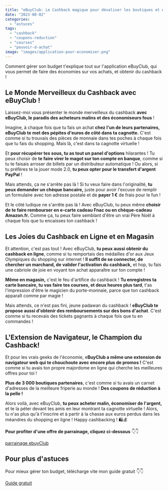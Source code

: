 ```yaml
---
title: "eBuyClub: Le Cashback magique pour dévaliser les boutiques et embellir ta cagnotte !"
date: "2023-08-02"
categories: 
  - "astuces"
tags: 
  - "cashback"
  - "coupons-reduction"
  - "courses"
  - "pouvoir-d-achat"
image: "images/application-pour-economiser.png"
---
```


Comment gérer son budget t'explique tout sur l'application eBuyClub, qui vous permet de faire des économies sur vos achats, et obtenir du cashback !

## Le Monde Merveilleux du Cashback avec eBuyClub !

Laissez-moi vous présenter le monde merveilleux du cashback **avec eBuyClub, le paradis des acheteurs malins et des économiseurs fous** !

Imagine, à chaque fois que tu fais un achat **chez l'un de leurs partenaires, eBuyClub te met des pépites d'euros de côté dans ta cagnotte.** C'est comme si tu trouvais des pièces de monnaie dans tes poches à chaque fois que tu fais du shopping. Mais là, c'est dans ta cagnotte virtuelle !

Et **pour récupérer tes sous, tu as tout un panel d'options** hilarantes ! Tu peux choisir de **te faire virer le magot sur ton compte en banque**, comme si tu te faisais arroser de billets par un distributeur automatique ! Ou alors, si tu préfères te la jouer mode 2.0, **tu peux opter pour le transfert d'argent PayPal** !

Mais attends, ça ne s'arrête pas là ! Si tu veux faire dans l'originalité, **tu peux demander un chèque bancaire,** juste pour avoir l'excuse de remplir un formulaire avec ton adresse postale et de **payer 1 €** de frais pour le fun !

Et le côté ludique ne s'arrête pas là ! Avec eBuyClub, tu peux même **choisir de te faire rembourser en e-carte cadeau Fnac ou en chèque-cadeau Amazon.fr.** Comme ça, tu peux faire semblant d'être un vrai Père Noël à chaque fois que tu encaisses ton cashback !

## Les Joies du Cashback en Ligne et en Magasin

Et attention, c'est pas tout ! Avec eBuyClub, **tu peux aussi obtenir du cashback en ligne**, comme si tu remportais des médailles d'or aux Jeux Olympiques du shopping sur internet ! **Il suffit de se connecter, de chercher un marchand, de valider l'activation du cashback,** et hop, tu fais une cabriole de joie en voyant ton achat apparaître sur ton compte !

**Même en magasin,** c'est le feu d'artifice du cashback ! **Tu enregistres ta carte bancaire, tu vas faire tes courses, et deux heures plus tard**, t'as l'impression d'être le magicien du porte-monnaie, parce que ton cashback apparaît comme par magie !

Mais attends, ce n'est pas fini, jeune padawan du cashback ! **eBuyClub te propose aussi d'obtenir des remboursements sur des bons d'achat**. C'est comme si tu recevais des tickets gagnants à chaque fois que tu en commandes !

## L'Extension de Navigateur, le Champion du Cashback!

Et pour les vrais geeks de l'économie, e**BuyClub a même une extension de navigateur web qui te chouchoute avec encore plus de promos !** C'est comme si tu avais ton propre majordome en ligne qui cherche les meilleures offres pour toi !

**Plus de 3 000 boutiques partenaires**, c'est comme si tu avais un carnet d'adresses de la meilleure friperie au monde ! **Des coupons de réduction à la pelle !**

Alors voilà, avec eBuyClub, **tu peux acheter malin, économiser de l'argent,** et te la péter devant tes amis en leur montrant ta cagnotte virtuelle ! Alors, tu n'as plus qu'à t'inscrire et à partir à la chasse aux euros perdus dans les méandres du shopping en ligne ! Happy cashbacking ! 🛍️💰

**Pour profiter d'une offre de parrainage, cliquez ci-dessous** 👇👇

[parrainage ebuyClub](https://www.ebuyclub.com/inscription?parrain=delphinepinguet1)

## Pour plus d'astuces

Pour mieux gérer ton budget, télécharge vite mon guide gratuit 👇👇

[Guide gratuit](https://commentgerersonbudget.fr/telecharger-gratuitement-le-guide-complet/)
